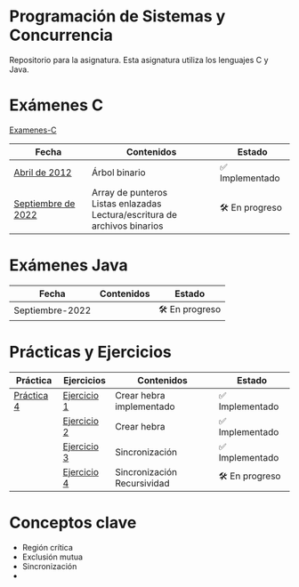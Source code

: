# Programación de Sistemas y Concurrencia
Repositorio para la asignatura. Esta asignatura utiliza los lenguajes C y Java.

# Exámenes C
[Examenes-C](Examenes-C)

| Fecha         | Contenidos    | Estado |
|---------------|---------------|--------|
| [Abril de 2012](Examenes-C/Abril-2012) | Árbol binario | ✅ Implementado |
| [Septiembre de 2022](Examenes-C/Septiembre-2022) |  Array de punteros <br> Listas enlazadas <br> Lectura/escritura de archivos binarios | 🛠️ En progreso |


# Exámenes Java
| Fecha | Contenidos | Estado |
|-------|------------|--------|
| Septiembre-2022 |            | 🛠️ En progreso |

# Prácticas y Ejercicios
| Práctica | Ejercicios | Contenidos | Estado |
|----------|------------|------------|--------|
| [Práctica 4][p4] | [Ejercicio 1][p4] |Crear hebra implementado | ✅ Implementado |
|                  | [Ejercicio 2][p4e2] | Crear hebra | ✅ Implementado |
|                  | [Ejercicio 3][p4e3] | Sincronización | ✅ Implementado |
|                  | [Ejercicio 4][p4e4] | Sincronización <br> Recursividad | 🛠️ En progreso |

[p4]:     Practicas-y-ejercicios/Tema-4/
[p4e2]:   Practicas-y-ejercicios/Tema-4/ejercicio2
[p4e3]:   Practicas-y-ejercicios/Tema-4/ejercicio3
[p4e4]:   Practicas-y-ejercicios/Tema-4/ejercicio3

# Conceptos clave
- Región crítica
- Exclusión mutua
- Sincronización
- 